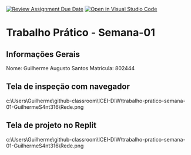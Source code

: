 [![Review Assignment Due Date](https://classroom.github.com/assets/deadline-readme-button-22041afd0340ce965d47ae6ef1cefeee28c7c493a6346c4f15d667ab976d596c.svg)](https://classroom.github.com/a/Ue6hVgM5)
[![Open in Visual Studio Code](https://classroom.github.com/assets/open-in-vscode-2e0aaae1b6195c2367325f4f02e2d04e9abb55f0b24a779b69b11b9e10269abc.svg)](https://classroom.github.com/online_ide?assignment_repo_id=18345211&assignment_repo_type=AssignmentRepo)
# Trabalho Prático - Semana-01

## Informações Gerais
Nome: Guilherme Augusto Santos
Matricula: 802444

## Tela de inspeção com navegador

c:\Users\Guilherme\github-classroom\ICEI-DIW\trabalho-pratico-semana-01-GuilhermeS4nt316\Rede.png

## Tela de projeto no Replit

c:\Users\Guilherme\github-classroom\ICEI-DIW\trabalho-pratico-semana-01-GuilhermeS4nt316\Rede.png